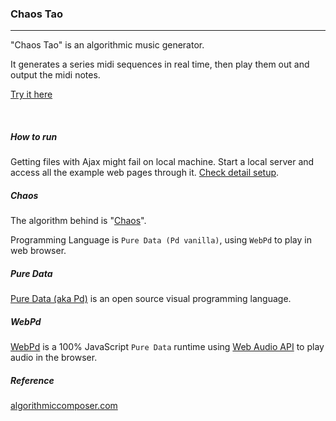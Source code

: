 ### Chaos Tao
----
"Chaos Tao" is an algorithmic music generator.

It generates a series midi sequences in real time, then play them out and output the midi notes.

[Try it here](http://chaostao.org/pd/)

<br>

##### How to run
Getting files with Ajax might fail on local machine. Start a local server and access all the example web pages through it.
[Check detail setup](https://github.com/sebpiq/WebPd#i-cant-run-any-webpd-demo-on-my-computer).


##### Chaos

The algorithm behind is "[Chaos](https://en.wikipedia.org/wiki/Chaos)".

Programming Language is `Pure Data (Pd vanilla)`, using `WebPd` to play in web browser.

##### Pure Data
[Pure Data (aka Pd)](http://puredata.info/) is an open source visual programming language.

##### WebPd
[WebPd](https://github.com/sebpiq/WebPd) is a 100% JavaScript `Pure Data` runtime using [Web Audio API](http://webaudio.github.io/web-audio-api/) to play audio in the browser.



##### Reference
[algorithmiccomposer.com](algorithmiccomposer.com/2011/08/chaos-in-max-and-puredata.html)

